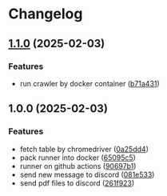 # Changelog

## [1.1.0](https://github.com/wulukewu/nsysu-math/compare/v1.0.0...v1.1.0) (2025-02-03)


### Features

* run crawler by docker container ([b71a431](https://github.com/wulukewu/nsysu-math/commit/b71a431ab2c1584d41d1c5774f55fcb04a2453e7))

## 1.0.0 (2025-02-03)


### Features

* fetch table by chromedriver ([0a25dd4](https://github.com/wulukewu/nsysu-math/commit/0a25dd4d367ef76d6202c7600ddf064a1f33cd68))
* pack runner into docker ([65095c5](https://github.com/wulukewu/nsysu-math/commit/65095c53534494806f2a3126cde0c9718a9903a1))
* runner on github actions ([90697b1](https://github.com/wulukewu/nsysu-math/commit/90697b1dfb010bd5176aa98a048cd619be0c3868))
* send new message to discord ([081e533](https://github.com/wulukewu/nsysu-math/commit/081e53305ce1d29a5072a31afdc20f17065456c3))
* send pdf files to discord ([261f923](https://github.com/wulukewu/nsysu-math/commit/261f9233d1dcf6b4b1a3000935af3bc8803231de))
